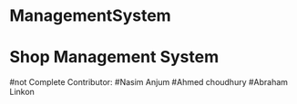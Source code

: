 # ManagementSystem

# Shop Management System
#not Complete
Contributor:
#Nasim Anjum
#Ahmed choudhury
#Abraham Linkon

